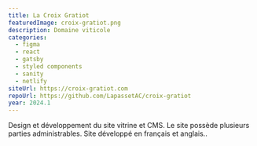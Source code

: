 ```yaml
---
title: La Croix Gratiot
featuredImage: croix-gratiot.png
description: Domaine viticole
categories:
  - figma
  - react
  - gatsby
  - styled components
  - sanity
  - netlify
siteUrl: https://croix-gratiot.com
repoUrl: https://github.com/LapassetAC/croix-gratiot
year: 2024.1
---
```


Design et développement du site vitrine et CMS. Le site possède plusieurs parties administrables. Site développé en français et anglais.</a>.
